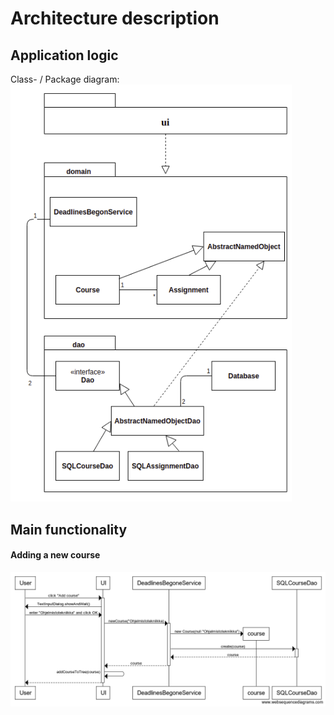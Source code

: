 # Architecture description  

## Application logic    
Class- / Package diagram:    
<img src="https://raw.githubusercontent.com/Darake/deadlines-begone/master/documentation/images/a-1.png" width="450">  

## Main functionality  
#### Adding a new course  
<img src="https://raw.githubusercontent.com/Darake/deadlines-begone/master/documentation/images/a-2.png" width="800">  
